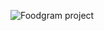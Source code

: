 ![Foodgram project](https://github.com/Victoriafed/foodgram-project-react/actions/workflows/foodgram_workflow.yml/badge.svg)

